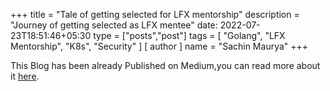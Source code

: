 +++
title = "Tale of getting selected for LFX mentorship"
description = "Journey of getting selected as LFX mentee"
date: 2022-07-23T18:51:46+05:30
type = ["posts","post"]
tags = [
    "Golang",
    "LFX Mentorship",
    "K8s",
    "Security"
]
[ author ]
  name = "Sachin Maurya"
+++

This Blog has been already Published on Medium,you can read more about it [here](https://medium.com/@sach1n/tale-of-getting-selected-for-lfx-mentorship-bf92fc1a1064).
